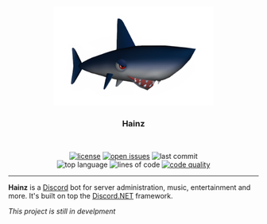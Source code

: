 <p align="center">
    <img src="./Hainz.png" alt"Hainz" height="200px">
</p>

<h3 align="center">Hainz</h3>
<br>

<p align="center">
    <a href="https://github.com/niklasstoffers/HainzDiscord/blob/main/LICENSE"><img src="https://img.shields.io/github/license/niklasstoffers/HainzDiscord?color=informational" alt="license"></a>
    <a href="https://github.com/niklasstoffers/HainzDiscord/issues"><img src="https://img.shields.io/github/issues/niklasstoffers/HainzDiscord" alt="open issues" /></a>
    <img src="https://img.shields.io/github/last-commit/niklasstoffers/HainzDiscord" alt="last commit">
    <br>
    <img src="https://img.shields.io/github/languages/top/niklasstoffers/HainzDiscord?color=blueviolet" alt="top language">
    <img src="https://tokei.rs/b1/github/niklasstoffers/Hainz?category=code" alt="lines of code">
    <a href="https://www.codefactor.io/repository/github/niklasstoffers/hainzdiscord"><img src="https://www.codefactor.io/repository/github/niklasstoffers/hainzdiscord/badge" alt="code quality" /></a>
    <hr>
</p>

**Hainz** is a [Discord](https://discord.com/) bot for server administration, music, entertainment and more. It's built on top the [Discord.NET]() framework.

*This project is still in develpment*